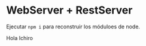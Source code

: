 # WebServer + RestServer

Ejecutar ``` npm i ``` para reconstruir los móduloes de node.

Hola Ichiro